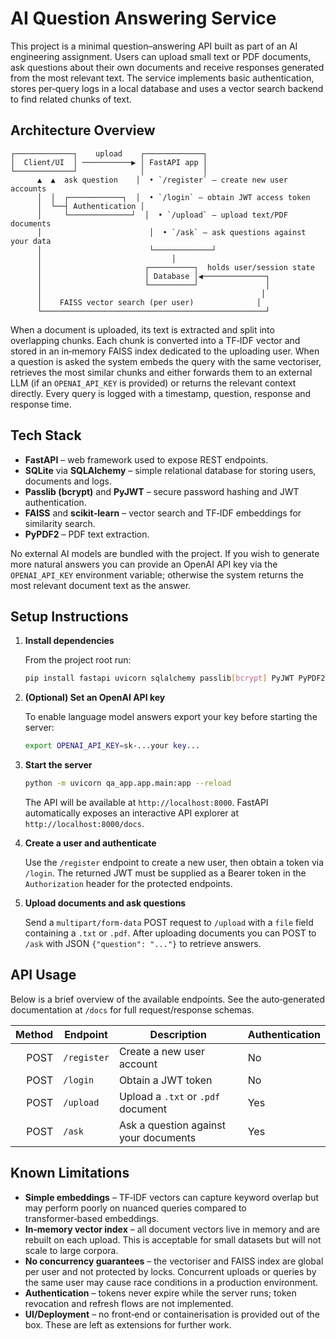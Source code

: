 # AI Question Answering Service

This project is a minimal question–answering API built as part of an AI engineering assignment.  Users can upload small text or PDF documents, ask questions about their own documents and receive responses generated from the most relevant text.  The service implements basic authentication, stores per‐query logs in a local database and uses a vector search backend to find related chunks of text.

## Architecture Overview

```
┌─────────────┐    upload    ┌─────────────┐
│  Client/UI  │ ───────────▶ │ FastAPI app │
└─────────────┘              │             │
      ▲  ▲  ask question    │  • `/register` – create new user accounts
      │  │  ┌────────────┐  │  • `/login` – obtain JWT access token
      │  └──┤ Authentication │
      │     └──────────────┘  │  • `/upload` – upload text/PDF documents
      │                        │  • `/ask` – ask questions against your data
      │                        └─────────────┘
      │                             │
      │                       ┌──────────┐  holds user/session state
      │                       │ Database │◀──────────────┐
      │                       └──────────┘               │
      │                                                 │
      │    FAISS vector search (per user)              │
      └──────────────────────────────────────────────────┘
```

When a document is uploaded, its text is extracted and split into overlapping chunks.  Each chunk is converted into a TF‑IDF vector and stored in an in‑memory FAISS index dedicated to the uploading user.  When a question is asked the system embeds the query with the same vectoriser, retrieves the most similar chunks and either forwards them to an external LLM (if an `OPENAI_API_KEY` is provided) or returns the relevant context directly.  Every query is logged with a timestamp, question, response and response time.

## Tech Stack

- **FastAPI** – web framework used to expose REST endpoints.
- **SQLite** via **SQLAlchemy** – simple relational database for storing users, documents and logs.
- **Passlib (bcrypt)** and **PyJWT** – secure password hashing and JWT authentication.
- **FAISS** and **scikit‑learn** – vector search and TF‑IDF embeddings for similarity search.
- **PyPDF2** – PDF text extraction.

No external AI models are bundled with the project.  If you wish to generate more natural answers you can provide an OpenAI API key via the `OPENAI_API_KEY` environment variable; otherwise the system returns the most relevant document text as the answer.

## Setup Instructions

1. **Install dependencies**

   From the project root run:

   ```bash
   pip install fastapi uvicorn sqlalchemy passlib[bcrypt] PyJWT PyPDF2 faiss-cpu python-multipart
   ```

2. **(Optional) Set an OpenAI API key**

   To enable language model answers export your key before starting the server:

   ```bash
   export OPENAI_API_KEY=sk-...your key...
   ```

3. **Start the server**

   ```bash
   python -m uvicorn qa_app.app.main:app --reload
   ```

   The API will be available at `http://localhost:8000`.  FastAPI automatically exposes an interactive API explorer at `http://localhost:8000/docs`.

4. **Create a user and authenticate**

   Use the `/register` endpoint to create a new user, then obtain a token via `/login`.  The returned JWT must be supplied as a Bearer token in the `Authorization` header for the protected endpoints.

5. **Upload documents and ask questions**

   Send a `multipart/form-data` POST request to `/upload` with a `file` field containing a `.txt` or `.pdf`.  After uploading documents you can POST to `/ask` with JSON `{"question": "..."}` to retrieve answers.

## API Usage

Below is a brief overview of the available endpoints.  See the auto‑generated documentation at `/docs` for full request/response schemas.

| Method | Endpoint      | Description                           | Authentication |
|------:|---------------|---------------------------------------|---------------|
| POST  | `/register`   | Create a new user account             | No            |
| POST  | `/login`      | Obtain a JWT token                    | No            |
| POST  | `/upload`     | Upload a `.txt` or `.pdf` document    | Yes           |
| POST  | `/ask`        | Ask a question against your documents | Yes           |

## Known Limitations

- **Simple embeddings** – TF‑IDF vectors can capture keyword overlap but may perform poorly on nuanced queries compared to transformer‑based embeddings.
- **In‑memory vector index** – all document vectors live in memory and are rebuilt on each upload.  This is acceptable for small datasets but will not scale to large corpora.
- **No concurrency guarantees** – the vectoriser and FAISS index are global per user and not protected by locks.  Concurrent uploads or queries by the same user may cause race conditions in a production environment.
- **Authentication** – tokens never expire while the server runs; token revocation and refresh flows are not implemented.
- **UI/Deployment** – no front‑end or containerisation is provided out of the box.  These are left as extensions for further work.

